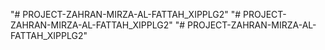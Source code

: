 "# PROJECT-ZAHRAN-MIRZA-AL-FATTAH_XIPPLG2" 
"# PROJECT-ZAHRAN-MIRZA-AL-FATTAH_XIPPLG2" 
"# PROJECT-ZAHRAN-MIRZA-AL-FATTAH_XIPPLG2" 
